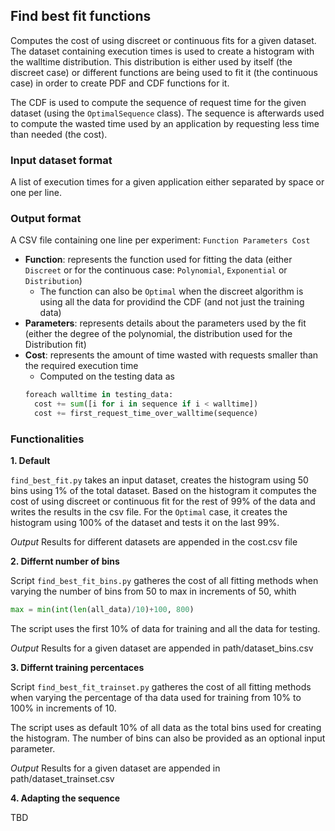## Find best fit functions

Computes the cost of using discreet or continuous fits for a given dataset. 
The dataset containing execution times is used to create a histogram with the walltime distribution.
This distribution is either used by itself (the discreet case)
or different functions are being used to fit it (the continuous case) in order to create PDF and CDF functions for it.

The CDF is used to compute the sequence of request time for the given dataset (using the `OptimalSequence` class). 
The sequence is afterwards used to compute the wasted time used by an application by requesting less time than needed (the cost).

### Input dataset format

A list of execution times for a given application either separated by space or one per line. 

### Output format

A CSV file containing one line per experiment: `Function Parameters Cost`

 * **Function**: represents the function used for fitting the data (either `Discreet` or for the continuous case: `Polynomial`, `Exponential` or `Distribution`)
     * The function can also be `Optimal` when the discreet algorithm is using all the data for providind the CDF (and not just the training data)
 * **Parameters**: represents details about the parameters used by the fit (either the degree of the polynomial, the distribution used for the Distribution fit)
 * **Cost**: represents the amount of time wasted with requests smaller than the required execution time
     * Computed on the testing data as 
     ```python
     foreach walltime in testing_data:
       cost += sum([i for i in sequence if i < walltime])
       cost += first_request_time_over_walltime(sequence)
     ```

### Functionalities

**1. Default**

`find_best_fit.py` takes an input dataset, creates the histogram using 50 bins using 1% of the total dataset. Based on the histogram it computes the cost of using discreet or continuous fit for the rest of 99% of the data and writes the results in the csv file. For the `Optimal` case, it creates the histogram using 100% of the dataset and tests it on the last 99%.

*Output* Results for different datasets are appended in the cost.csv file

**2. Differnt number of bins**

Script `find_best_fit_bins.py` gatheres the cost of all fitting methods when varying the number of bins from 50 to max in increments of 50, whith 
```python
max = min(int(len(all_data)/10)+100, 800)
```
The script uses the first 10% of data for training and all the data for testing.

*Output* Results for a given dataset are appended in path/dataset_bins.csv

**3. Differnt training percentaces**


Script `find_best_fit_trainset.py` gatheres the cost of all fitting methods when varying the percentage of tha data used for training from 10% to 100% in increments of 10. 

The script uses as default 10% of all data as the total bins used for creating the histogram. The number of bins can also be provided as an optional input parameter.

*Output* Results for a given dataset are appended in path/dataset_trainset.csv


**4. Adapting the sequence**

TBD
